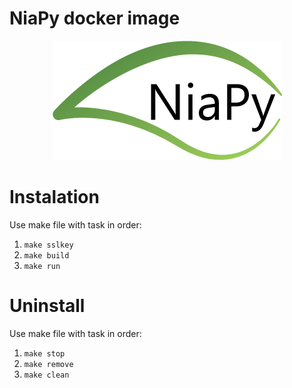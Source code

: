 # NiaPy docker image
<p align="center"><img src="https://raw.githubusercontent.com/NiaOrg/NiaPy/master/.github/imgs/NiaPyLogo.png" alt="NiaPy" title="NiaPy"/></p>

# Instalation
Use make file with task in order:
1. `make sslkey`
2. `make build`
3. `make run`

# Uninstall
Use make file with task in order:
1. `make stop`
2. `make remove`
3. `make clean`
